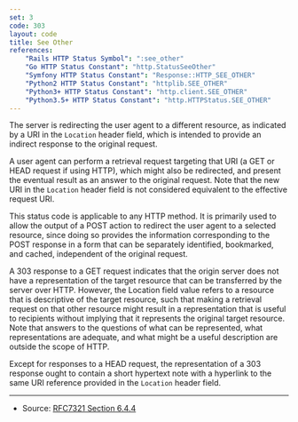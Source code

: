 ```yaml
---
set: 3
code: 303
layout: code
title: See Other
references:
    "Rails HTTP Status Symbol": ":see_other"
    "Go HTTP Status Constant": "http.StatusSeeOther"
    "Symfony HTTP Status Constant": "Response::HTTP_SEE_OTHER"
    "Python2 HTTP Status Constant": "httplib.SEE_OTHER"
    "Python3+ HTTP Status Constant": "http.client.SEE_OTHER"
    "Python3.5+ HTTP Status Constant": "http.HTTPStatus.SEE_OTHER"
---
```


The server is redirecting the user agent to a different resource, as
indicated by a URI in the `Location` header field, which is intended to
provide an indirect response to the original request.

A user agent can perform a retrieval request targeting that URI (a GET
or HEAD request if using HTTP), which might also be redirected, and
present the eventual result as an answer to the original request. Note
that the new URI in the `Location` header field is not considered
equivalent to the effective request URI.

This status code is applicable to any HTTP method. It is primarily used
to allow the output of a POST action to redirect the user agent to a
selected resource, since doing so provides the information corresponding
to the POST response in a form that can be separately identified,
bookmarked, and cached, independent of the original request.

A 303 response to a GET request indicates that the origin server does
not have a representation of the target resource that can be transferred
by the server over HTTP. However, the Location field value refers to a
resource that is descriptive of the target resource, such that making a
retrieval request on that other resource might result in a
representation that is useful to recipients without implying that it
represents the original target resource. Note that answers to the
questions of what can be represented, what representations are adequate,
and what might be a useful description are outside the scope of HTTP.

Except for responses to a HEAD request, the representation of a 303
response ought to contain a short hypertext note with a hyperlink to the
same URI reference provided in the `Location` header field.

---

* Source: [RFC7321 Section 6.4.4][1]

[1]: <{{site.rfcUrl}}/rfc7231#section-6.4.4>
